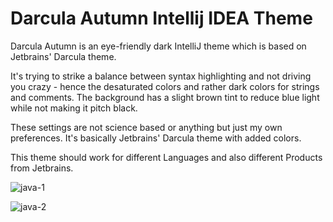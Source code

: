 # Darcula Autumn Intellij IDEA Theme

Darcula Autumn is an eye-friendly dark IntelliJ theme which is based on Jetbrains' Darcula theme.

It's trying to strike a balance between syntax highlighting and not driving you crazy - hence the desaturated colors and rather dark colors for strings and comments.
The background has a slight brown tint to reduce blue light while not making it pitch black.

These settings are not science based or anything but just my own preferences. It's basically Jetbrains' Darcula theme with added colors.

This theme should work for different Languages and also different Products from Jetbrains.

![java-1](https://github.com/pol3waf/darcula-autumn-intellij-theme/assets/3944892/342c457b-2928-4dc6-8a7c-e5e80c648894)

![java-2](https://github.com/pol3waf/darcula-autumn-intellij-theme/assets/3944892/ce99d039-4430-4e7d-96a9-7ba09646ae27)
